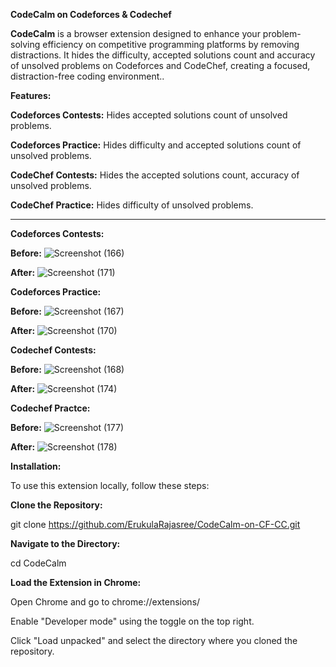 ******CodeCalm on Codeforces & Codechef******

**CodeCalm** is a browser extension designed to enhance your problem-solving efficiency on competitive programming platforms by removing distractions. It hides the difficulty, accepted solutions count and accuracy of unsolved problems on Codeforces and CodeChef, creating a focused, distraction-free coding environment..

****Features:****

**Codeforces Contests:** Hides accepted solutions count of unsolved problems.

**Codeforces Practice:** Hides difficulty and accepted solutions count of unsolved problems.

**CodeChef Contests:** Hides the accepted solutions count, accuracy of unsolved problems.

**CodeChef Practice:** Hides difficulty of unsolved problems.

-----------------------------------------------------------------------------------------------

****Codeforces Contests:****

**Before:**
![Screenshot (166)](https://github.com/user-attachments/assets/ab919b49-dd07-40eb-ae42-ee1b3672dcd4)

**After:**
![Screenshot (171)](https://github.com/user-attachments/assets/95553ec7-0a76-4651-a5d6-ee4c171b5f3f)


****Codeforces Practice:****

**Before:**
![Screenshot (167)](https://github.com/user-attachments/assets/fb32b348-a08a-40a6-bb6c-d4379de6636c)

**After:**
![Screenshot (170)](https://github.com/user-attachments/assets/32e24d0e-b33d-43a2-8b4d-4ac04e36cfc8)



****Codechef Contests:****

**Before:**
![Screenshot (168)](https://github.com/user-attachments/assets/f70833b9-2a8f-45c4-9526-4f597b9930c7)

**After:**
![Screenshot (174)](https://github.com/user-attachments/assets/a3140739-dd50-4ac0-9a75-f772fe6ddfb6)


****Codechef Practce:****

**Before:**
![Screenshot (177)](https://github.com/user-attachments/assets/fd06078a-030e-4875-b50c-2955dc4fa151)

**After:**
![Screenshot (178)](https://github.com/user-attachments/assets/15dfaf91-c3da-44ed-a5c1-40a7e42b3ab2)



****Installation:****

To use this extension locally, follow these steps:

**Clone the Repository:**

git clone https://github.com/ErukulaRajasree/CodeCalm-on-CF-CC.git


**Navigate to the Directory:**

cd CodeCalm

**Load the Extension in Chrome:**

Open Chrome and go to chrome://extensions/

Enable "Developer mode" using the toggle on the top right.

Click "Load unpacked" and select the directory where you cloned the repository.







